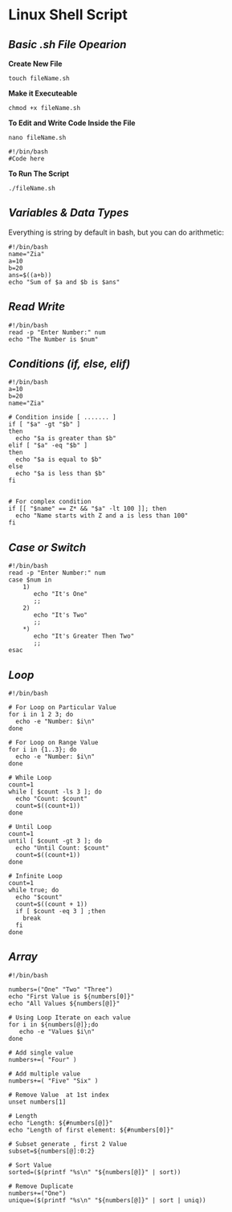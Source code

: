 # Linux Shell Script

***Basic .sh File Opearion***
---
**Create New File**
```
touch fileName.sh
```
**Make it Executeable**
```
chmod +x fileName.sh
```
**To Edit and Write Code Inside the File**
```
nano fileName.sh

#!/bin/bash  
#Code here

```
**To Run The Script**
```
./fileName.sh
```
***Variables & Data Types***
---
Everything is string by default in bash, but you can do arithmetic:</br>
```
#!/bin/bash
name="Zia"
a=10
b=20
ans=$((a+b))
echo "Sum of $a and $b is $ans"
```

***Read Write***
---
```
#!/bin/bash
read -p "Enter Number:" num
echo "The Number is $num"
```

***Conditions (if, else, elif)***
---
```
#!/bin/bash
a=10
b=20
name="Zia"

# Condition inside [ ....... ]
if [ "$a" -gt "$b" ]
then
  echo "$a is greater than $b"
elif [ "$a" -eq "$b" ]
then
  echo "$a is equal to $b"
else
  echo "$a is less than $b"
fi


# For complex condition 
if [[ "$name" == Z* && "$a" -lt 100 ]]; then
  echo "Name starts with Z and a is less than 100"
fi
```

***Case or Switch***
---
```
#!/bin/bash
read -p "Enter Number:" num
case $num in
    1)
       echo "It's One"
       ;;
    2)
       echo "It's Two"
       ;;
    *)
       echo "It's Greater Then Two"
       ;;
esac
```
***Loop***
---
```
#!/bin/bash

# For Loop on Particular Value
for i in 1 2 3; do
  echo -e "Number: $i\n"
done

# For Loop on Range Value
for i in {1..3}; do
  echo -e "Number: $i\n"
done

# While Loop
count=1
while [ $count -ls 3 ]; do
  echo "Count: $count"
  count=$((count+1))
done

# Until Loop
count=1
until [ $count -gt 3 ]; do
  echo "Until Count: $count"
  count=$((count+1))
done

# Infinite Loop
count=1
while true; do
  echo "$count"
  count=$((count + 1))
  if [ $count -eq 3 ] ;then
    break
  fi
done  

```

***Array***
---
```
#!/bin/bash

numbers=("One" "Two" "Three")
echo "First Value is ${numbers[0]}"
echo "All Values ${numbers[@]}"

# Using Loop Iterate on each value
for i in ${numbers[@]};do
   echo -e "Values $i\n"
done

# Add single value 
numbers+=( "Four" )

# Add multiple value
numbers+=( "Five" "Six" )

# Remove Value  at 1st index
unset numbers[1]

# Length
echo "Length: ${#numbers[@]}"
echo "Length of first element: ${#numbers[0]}"

# Subset generate , first 2 Value
subset=${numbers[@]:0:2}

# Sort Value
sorted=($(printf "%s\n" "${numbers[@]}" | sort))

# Remove Duplicate
numbers+=("One")
unique=($(printf "%s\n" "${numbers[@]}" | sort | uniq))

```


























